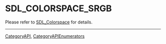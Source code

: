 # SDL_COLORSPACE_SRGB

Please refer to [SDL_Colorspace](SDL_Colorspace) for details.

----
[CategoryAPI](CategoryAPI), [CategoryAPIEnumerators](CategoryAPIEnumerators)

